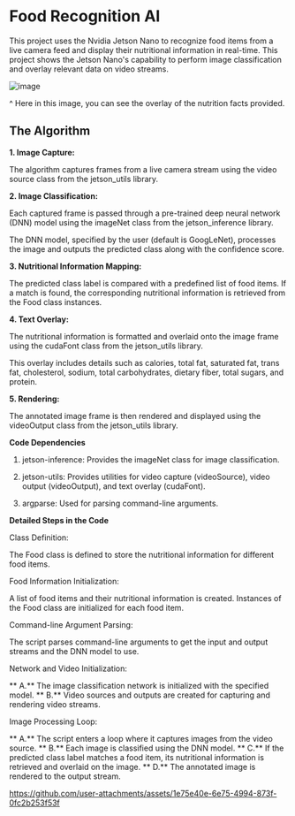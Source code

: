 # Food Recognition AI

This project uses the Nvidia Jetson Nano to recognize food items from a live camera feed and display their nutritional information in real-time. This project shows the Jetson Nano's capability to perform image classification and overlay relevant data on video streams. 

![image](https://github.com/user-attachments/assets/c723f1e6-cd3b-41e6-959e-52c80985197d)

^ Here in this image, you can see the overlay of the nutrition facts provided.


## The Algorithm

**1. Image Capture:**

  The algorithm captures frames from a live camera stream using the video source class from the jetson_utils library. 
  
**2. Image Classification:**

  Each captured frame is passed through a pre-trained deep neural network (DNN) model using the imageNet class from      the jetson_inference library.

  The DNN model, specified by the user (default is GoogLeNet), processes the image and outputs the predicted class       along with the confidence score.

**3. Nutritional Information Mapping:**

  The predicted class label is compared with a predefined list of food items.
  If a match is found, the corresponding nutritional information is retrieved from the Food class instances.

**4. Text Overlay:**

  The nutritional information is formatted and overlaid onto the image frame using the cudaFont class from the           jetson_utils library.

  This overlay includes details such as calories, total fat, saturated fat, trans fat, cholesterol, sodium, total        carbohydrates, dietary fiber, total sugars, and protein.

**5. Rendering:**

  The annotated image frame is then rendered and displayed using the videoOutput class from the jetson_utils library.


**Code Dependencies**


1. jetson-inference: Provides the imageNet class for image classification.

2. jetson-utils: Provides utilities for video capture (videoSource), video output (videoOutput), and text overlay      (cudaFont).

3. argparse: Used for parsing command-line arguments.

**Detailed Steps in the Code**

Class Definition:

  The Food class is defined to store the nutritional information for different food items.

Food Information Initialization:

  A list of food items and their nutritional information is created. Instances of the Food class are initialized for     each food item.

Command-line Argument Parsing:

  The script parses command-line arguments to get the input and output streams and the DNN model to use.

Network and Video Initialization:

 ** A.** The image classification network is initialized with the specified model.
 ** B.** Video sources and outputs are created for capturing and rendering video streams.

Image Processing Loop:

 ** A.** The script enters a loop where it captures images from the video source.
 ** B.** Each image is classified using the DNN model.
 ** C.** If the predicted class label matches a food item, its nutritional information is retrieved and overlaid on the image.
 ** D.** The annotated image is rendered to the output stream.


https://github.com/user-attachments/assets/1e75e40e-6e75-4994-873f-0fc2b253f53f


